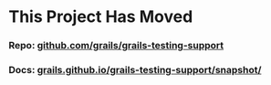 # This Project Has Moved

### Repo: [github.com/grails/grails-testing-support](https://github.com/grails/grails-testing-support)
### Docs: [grails.github.io/grails-testing-support/snapshot/](http://grails.github.io/grails-testing-support/snapshot/)
